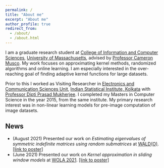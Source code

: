```yaml
---
permalink: /
title: "About me"
excerpt: "About me"
author_profile: true
redirect_from: 
  - /about/
  - /about.html
---
```


I am a graduate research student at [College of Information and Computer Sciences](https://www.cics.umass.edu/), [University of Massachusetts](https://www.umass.edu/), advised by [Professor Cameron Musco](https://www.cameronmusco.). My work focuses on approximating kernel methods, randomized algorithms and online learning. I am especially interested in the over-reaching goal of finding adaptive kernel functions for large datasets.

Prior to this I worked as Visiting Researcher in [Electronics and Communication Sciences Unit](https://www.isical.ac.in/~ecsu), [Indian Statistical Institute, Kolkata](https://www.isical.ac.in) with [Professor Dipti Prasad Mukherjee]("https://www.isical.ac.in/~dipti/). I completed my Masters in Computer Science in the year 2015, from the same institute. My primary research interest was in non-linear learning models for pre-image computation of image datasets.

## News

* (August 2021) Presented our work on *Estimating eigenvalues of symmetric indefinite matrices using random submatrices* at [WALD(O)](https://waldo2021.github.io/). [[link to poster]](https://drive.google.com/file/d/1YiBQzSQ7trBYcctzdalm0E1A6d7HbjUB/view?usp=sharing)
* (June 2021) Presented our work on *Kernel approximation in sliding window models* at [WOLA 2021](https://www.local-algorithms.com/). [[link to poster]](https://www.local-algorithms.com/posters/archan.pdf)
